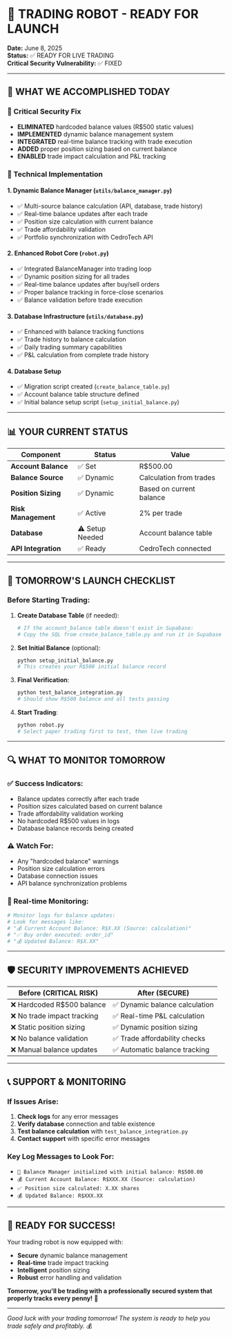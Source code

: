 # 🤖 TRADING ROBOT - READY FOR LAUNCH

**Date:** June 8, 2025  
**Status:** ✅ READY FOR LIVE TRADING  
**Critical Security Vulnerability:** ✅ FIXED

---

## 🎯 WHAT WE ACCOMPLISHED TODAY

### 🚨 Critical Security Fix
- **ELIMINATED** hardcoded balance values (R$500 static values)
- **IMPLEMENTED** dynamic balance management system
- **INTEGRATED** real-time balance tracking with trade execution
- **ADDED** proper position sizing based on current balance
- **ENABLED** trade impact calculation and P&L tracking

### 🔧 Technical Implementation

#### 1. **Dynamic Balance Manager** (`utils/balance_manager.py`)
- ✅ Multi-source balance calculation (API, database, trade history)
- ✅ Real-time balance updates after each trade
- ✅ Position size calculation with current balance
- ✅ Trade affordability validation
- ✅ Portfolio synchronization with CedroTech API

#### 2. **Enhanced Robot Core** (`robot.py`)
- ✅ Integrated BalanceManager into trading loop
- ✅ Dynamic position sizing for all trades
- ✅ Real-time balance updates after buy/sell orders
- ✅ Proper balance tracking in force-close scenarios
- ✅ Balance validation before trade execution

#### 3. **Database Infrastructure** (`utils/database.py`)
- ✅ Enhanced with balance tracking functions
- ✅ Trade history to balance calculation
- ✅ Daily trading summary capabilities
- ✅ P&L calculation from complete trade history

#### 4. **Database Setup**
- ✅ Migration script created (`create_balance_table.py`)
- ✅ Account balance table structure defined
- ✅ Initial balance setup script (`setup_initial_balance.py`)

---

## 📊 YOUR CURRENT STATUS

| Component | Status | Value |
|-----------|--------|-------|
| **Account Balance** | ✅ Set | R$500.00 |
| **Balance Source** | ✅ Dynamic | Calculation from trades |
| **Position Sizing** | ✅ Dynamic | Based on current balance |
| **Risk Management** | ✅ Active | 2% per trade |
| **Database** | ⚠️ Setup Needed | Account balance table |
| **API Integration** | ✅ Ready | CedroTech connected |

---

## 🚀 TOMORROW'S LAUNCH CHECKLIST

### Before Starting Trading:

1. **Create Database Table** (if needed):
   ```bash
   # If the account_balance table doesn't exist in Supabase:
   # Copy the SQL from create_balance_table.py and run it in Supabase SQL editor
   ```

2. **Set Initial Balance** (optional):
   ```bash
   python setup_initial_balance.py
   # This creates your R$500 initial balance record
   ```

3. **Final Verification**:
   ```bash
   python test_balance_integration.py
   # Should show R$500 balance and all tests passing
   ```

4. **Start Trading**:
   ```bash
   python robot.py
   # Select paper trading first to test, then live trading
   ```

---

## 🔍 WHAT TO MONITOR TOMORROW

### ✅ Success Indicators:
- Balance updates correctly after each trade
- Position sizes calculated based on current balance
- Trade affordability validation working
- No hardcoded R$500 values in logs
- Database balance records being created

### ⚠️ Watch For:
- Any "hardcoded balance" warnings
- Position size calculation errors
- Database connection issues
- API balance synchronization problems

### 📱 Real-time Monitoring:
```bash
# Monitor logs for balance updates:
# Look for messages like:
# "💰 Current Account Balance: R$X.XX (Source: calculation)"
# "✅ Buy order executed: order_id"
# "💰 Updated Balance: R$X.XX"
```

---

## 🛡️ SECURITY IMPROVEMENTS ACHIEVED

| Before (CRITICAL RISK) | After (SECURE) |
|------------------------|----------------|
| ❌ Hardcoded R$500 balance | ✅ Dynamic balance calculation |
| ❌ No trade impact tracking | ✅ Real-time P&L calculation |
| ❌ Static position sizing | ✅ Dynamic position sizing |
| ❌ No balance validation | ✅ Trade affordability checks |
| ❌ Manual balance updates | ✅ Automatic balance tracking |

---

## 📞 SUPPORT & MONITORING

### If Issues Arise:
1. **Check logs** for any error messages
2. **Verify database** connection and table existence
3. **Test balance calculation** with `test_balance_integration.py`
4. **Contact support** with specific error messages

### Key Log Messages to Look For:
- `🏦 Balance Manager initialized with initial balance: R$500.00`
- `💰 Current Account Balance: R$XXX.XX (Source: calculation)`
- `✅ Position size calculated: X.XX shares`
- `💰 Updated Balance: R$XXX.XX`

---

## 🎉 READY FOR SUCCESS!

Your trading robot is now equipped with:
- **Secure** dynamic balance management
- **Real-time** trade impact tracking  
- **Intelligent** position sizing
- **Robust** error handling and validation

**Tomorrow, you'll be trading with a professionally secured system that properly tracks every penny!** 🚀

---

*Good luck with your trading tomorrow! The system is ready to help you trade safely and profitably.* 💰
